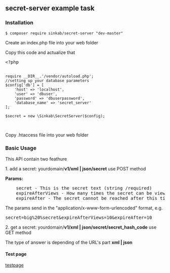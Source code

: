 <!DOCTYPE html>
<html>
<body>
<h2>secret-server example task</h2>

<h3>Installation</h3>

<code>$ composer require sinkab/secret-server "dev-master"</code>

<p>Create an index.php file into your web folder</p>
<p>Copy this code and actualize that</p>
<pre>
&lt;?php

    require __DIR__.'/vendor/autoload.php';
    //setting up your database parameters
    $config['db'] = [
        'host' => 'localhost',
        'user' => 'dbuser',
        'password' => 'dbuserpassword',
        'database_name' => 'secret_server'
    ];
    
    $secret = new \Sinkab\SecretServer($config);
</pre>
<p>Copy .htaccess file into your web folder</p>
<h3>Basic Usage</h3>
<p>This API contain two feathure</p>
<p>1. add a secret: yourdomain/<b>v1/xml | json/secret</b> use POST method</p>
<p><b>Params:</b></p>
<pre>
    secret - This is the secret text (string /required)
    expireAfterViews - How many times the secret can be viewed (integer, > 0, require)
    expireAfter - The secret cannot be reached after this time (integer, 0 - it does not expire, expire time in mintues, require)
</pre>
<p>The params send in the "application/x-www-form-urlencoded" format<b></b>, e.g. </p>
<pre>secret=big%20%secret&AMP;expireAfterViews=10&AMP;expireAfter=10</pre>
<p>2. get a secret: yourdomain/<b>v1/xml | json/secret/secret_hash_code</b> use GET method</p>
<p>The type of answer is depending of the URL's part <b>xml | json</b></p>
<h4>Test page</h4>
<a href="http://secret.w3inn.com/v1/json/secret">testpage</a>
</body>
</html>
